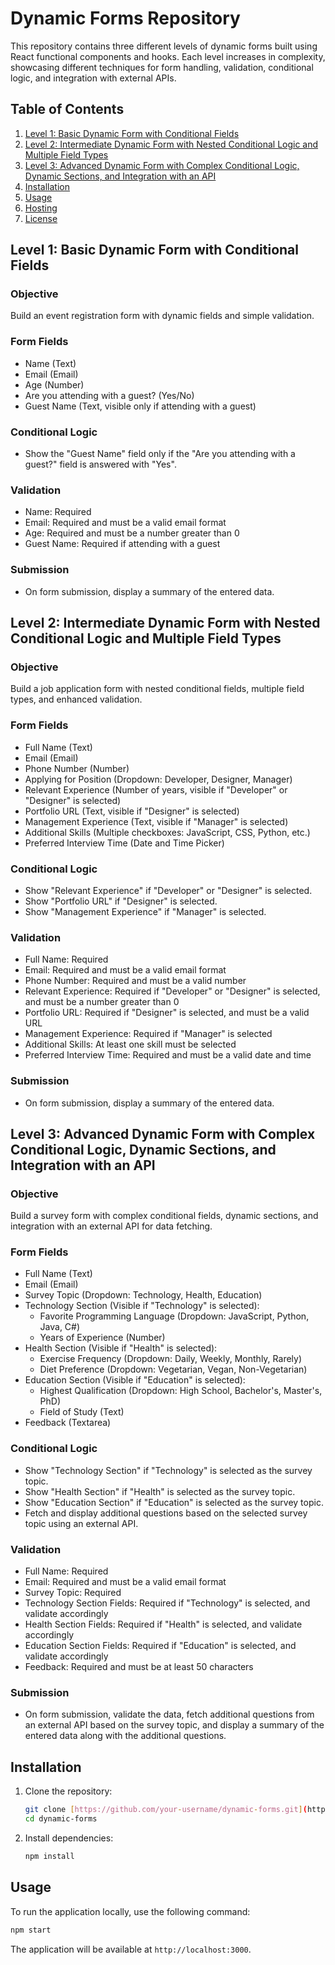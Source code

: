 # Dynamic Forms Repository

This repository contains three different levels of dynamic forms built using React functional components and hooks. Each level increases in complexity, showcasing different techniques for form handling, validation, conditional logic, and integration with external APIs.

## Table of Contents

1. [Level 1: Basic Dynamic Form with Conditional Fields](#level-1-basic-dynamic-form-with-conditional-fields)
2. [Level 2: Intermediate Dynamic Form with Nested Conditional Logic and Multiple Field Types](#level-2-intermediate-dynamic-form-with-nested-conditional-logic-and-multiple-field-types)
3. [Level 3: Advanced Dynamic Form with Complex Conditional Logic, Dynamic Sections, and Integration with an API](#level-3-advanced-dynamic-form-with-complex-conditional-logic-dynamic-sections-and-integration-with-an-api)
4. [Installation](#installation)
5. [Usage](#usage)
6. [Hosting](#hosting)
7. [License](#license)

## Level 1: Basic Dynamic Form with Conditional Fields

### Objective
Build an event registration form with dynamic fields and simple validation.

### Form Fields
- Name (Text)
- Email (Email)
- Age (Number)
- Are you attending with a guest? (Yes/No)
- Guest Name (Text, visible only if attending with a guest)

### Conditional Logic
- Show the "Guest Name" field only if the "Are you attending with a guest?" field is answered with "Yes".

### Validation
- Name: Required
- Email: Required and must be a valid email format
- Age: Required and must be a number greater than 0
- Guest Name: Required if attending with a guest

### Submission
- On form submission, display a summary of the entered data.

## Level 2: Intermediate Dynamic Form with Nested Conditional Logic and Multiple Field Types

### Objective
Build a job application form with nested conditional fields, multiple field types, and enhanced validation.

### Form Fields
- Full Name (Text)
- Email (Email)
- Phone Number (Number)
- Applying for Position (Dropdown: Developer, Designer, Manager)
- Relevant Experience (Number of years, visible if "Developer" or "Designer" is selected)
- Portfolio URL (Text, visible if "Designer" is selected)
- Management Experience (Text, visible if "Manager" is selected)
- Additional Skills (Multiple checkboxes: JavaScript, CSS, Python, etc.)
- Preferred Interview Time (Date and Time Picker)

### Conditional Logic
- Show "Relevant Experience" if "Developer" or "Designer" is selected.
- Show "Portfolio URL" if "Designer" is selected.
- Show "Management Experience" if "Manager" is selected.

### Validation
- Full Name: Required
- Email: Required and must be a valid email format
- Phone Number: Required and must be a valid number
- Relevant Experience: Required if "Developer" or "Designer" is selected, and must be a number greater than 0
- Portfolio URL: Required if "Designer" is selected, and must be a valid URL
- Management Experience: Required if "Manager" is selected
- Additional Skills: At least one skill must be selected
- Preferred Interview Time: Required and must be a valid date and time

### Submission
- On form submission, display a summary of the entered data.

## Level 3: Advanced Dynamic Form with Complex Conditional Logic, Dynamic Sections, and Integration with an API

### Objective
Build a survey form with complex conditional fields, dynamic sections, and integration with an external API for data fetching.

### Form Fields
- Full Name (Text)
- Email (Email)
- Survey Topic (Dropdown: Technology, Health, Education)
- Technology Section (Visible if "Technology" is selected):
  - Favorite Programming Language (Dropdown: JavaScript, Python, Java, C#)
  - Years of Experience (Number)
- Health Section (Visible if "Health" is selected):
  - Exercise Frequency (Dropdown: Daily, Weekly, Monthly, Rarely)
  - Diet Preference (Dropdown: Vegetarian, Vegan, Non-Vegetarian)
- Education Section (Visible if "Education" is selected):
  - Highest Qualification (Dropdown: High School, Bachelor's, Master's, PhD)
  - Field of Study (Text)
- Feedback (Textarea)

### Conditional Logic
- Show "Technology Section" if "Technology" is selected as the survey topic.
- Show "Health Section" if "Health" is selected as the survey topic.
- Show "Education Section" if "Education" is selected as the survey topic.
- Fetch and display additional questions based on the selected survey topic using an external API.

### Validation
- Full Name: Required
- Email: Required and must be a valid email format
- Survey Topic: Required
- Technology Section Fields: Required if "Technology" is selected, and validate accordingly
- Health Section Fields: Required if "Health" is selected, and validate accordingly
- Education Section Fields: Required if "Education" is selected, and validate accordingly
- Feedback: Required and must be at least 50 characters

### Submission
- On form submission, validate the data, fetch additional questions from an external API based on the survey topic, and display a summary of the entered data along with the additional questions.

## Installation

1. Clone the repository:
   ```bash
   git clone [https://github.com/your-username/dynamic-forms.git](https://github.com/Anjali162004/form)
   cd dynamic-forms
   ```

2. Install dependencies:
   ```bash
   npm install
   ```

## Usage

To run the application locally, use the following command:
```bash
npm start
```

The application will be available at `http://localhost:3000`.
 
